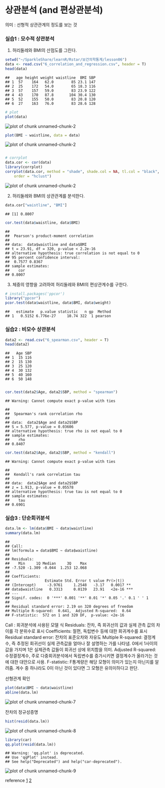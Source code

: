 상관분석 (and 편상관분석)
=======================================================

의미 : 선형적 상관관계의 정도를 보는 것

### 실습1 : 모수적 상관분석

1) 허리둘레와 BMI의 산점도를 그린다.


```r
setwd("~/SparkleShare/learnR/Rstar/보건의학통계/lesson06")
data <- read.csv("6_correlation_and_regression.csv", header = T)
head(data)
```

```
##   age height weight waistline  BMI SBP
## 1  57    164   62.0        85 23.1 147
## 2  25    172   54.0        65 18.3 116
## 3  57    157   59.0        83 23.9 122
## 4  43    170   87.8       104 30.4 130
## 5  52    155   50.0        83 20.8 120
## 6  27    163   76.0        83 28.6 128
```



```r
# plot
plot(data)
```

![plot of chunk unnamed-chunk-2](figure/unnamed-chunk-21.png) 

```r
plot(BMI ~ waistline, data = data)
```

![plot of chunk unnamed-chunk-2](figure/unnamed-chunk-22.png) 

```r

# corrplot
data.cor <- cor(data)
library(corrplot)
corrplot(data.cor, method = "shade", shade.col = NA, tl.col = "black", tl.srt = 45, 
    order = "hclust")
```

![plot of chunk unnamed-chunk-2](figure/unnamed-chunk-23.png) 


2) 허리둘레와 BMI의 상관관계를 분석한다. 


```r
data.cor["waistline", "BMI"]
```

```
## [1] 0.8007
```

```r
cor.test(data$waistline, data$BMI)
```

```
## 
## 	Pearson's product-moment correlation
## 
## data:  data$waistline and data$BMI
## t = 23.91, df = 320, p-value < 2.2e-16
## alternative hypothesis: true correlation is not equal to 0
## 95 percent confidence interval:
##  0.7577 0.8367
## sample estimates:
##    cor 
## 0.8007
```


3) 체중의 영향을 고려하여 허리둘레와 BMI의 편상관계수를 구한다. 


```r
# install.packages('ppcor')
library("ppcor")
pcor.test(data$waistline, data$BMI, data$weight)
```

```
##   estimate   p.value statistic   n gp  Method
## 1   0.5152 6.776e-27     10.74 322  1 pearson
```


### 실습2 : 비모수 상관분석

```r
data2 <- read.csv("6_spearman.csv", header = T)
head(data2)
```

```
##   Age SBP
## 1  15 116
## 2  15 130
## 3  25 120
## 4  30 132
## 5  40 160
## 6  50 148
```

```r

cor.test(data2$Age, data2$SBP, method = "spearman")
```

```
## Warning: Cannot compute exact p-value with ties
```

```
## 
## 	Spearman's rank correlation rho
## 
## data:  data2$Age and data2$SBP
## S = 5.577, p-value = 0.03606
## alternative hypothesis: true rho is not equal to 0
## sample estimates:
##    rho 
## 0.8407
```

```r
cor.test(data2$Age, data2$SBP, method = "kendall")
```

```
## Warning: Cannot compute exact p-value with ties
```

```
## 
## 	Kendall's rank correlation tau
## 
## data:  data2$Age and data2$SBP
## z = 1.913, p-value = 0.05578
## alternative hypothesis: true tau is not equal to 0
## sample estimates:
##    tau 
## 0.6901
```



### 실습3 : 단순회귀분석



```r
data.lm <- lm(data$BMI ~ data$waistline)
summary(data.lm)
```

```
## 
## Call:
## lm(formula = data$BMI ~ data$waistline)
## 
## Residuals:
##    Min     1Q Median     3Q    Max 
## -7.520 -1.309 -0.044  1.253 12.068 
## 
## Coefficients:
##                Estimate Std. Error t value Pr(>|t|)    
## (Intercept)     -3.9761     1.2548   -3.17   0.0017 ** 
## data$waistline   0.3313     0.0139   23.91   <2e-16 ***
## ---
## Signif. codes:  0 '***' 0.001 '**' 0.01 '*' 0.05 '.' 0.1 ' ' 1
## 
## Residual standard error: 2.19 on 320 degrees of freedom
## Multiple R-squared:  0.641,	Adjusted R-squared:  0.64 
## F-statistic:  572 on 1 and 320 DF,  p-value: <2e-16
```


Call : 회귀분석에 사용된 모델 식
Residuals: 잔차, 즉 회귀선의 값과 실제 관측 값의 차이를 각 분위수로 표시
Coefficients: 절편, 독립변수 등에 대한 회귀계수를 표시
Residual standard error: 잔차의 표준오차와 자유도
Multiple R-squared: 결정계수, 즉 추정된 회귀선이 실제 관측값을 얼마나 잘 설명하는 가를 나타냄. 0에서 1사이의 값을 가지며 1은 실제관측 값들이 회귀선 상에 위치함을 의미.
Adjusted R-squared: 수정결정계수, 주로 다중회귀분석에서 독립변수를 증가시키면 결정계수가 올라가는 것에 대한 대안으로 사용.
F-statistic: F통계량은 해당 모형이 의미가 있는지 아닌지를 알려줌. 계수 중 하나라도 0이 아닌 것이 있다면 그 모형은 유의미하다고 판단.

선형관계 확인

```r
plot(data$BMI ~ data$waistline)
abline(data.lm)
```

![plot of chunk unnamed-chunk-7](figure/unnamed-chunk-7.png) 


잔차의 정규성증명

```r
hist(resid(data.lm))
```

![plot of chunk unnamed-chunk-8](figure/unnamed-chunk-8.png) 



```r
library(car)
qq.plot(resid(data.lm))
```

```
## Warning: 'qq.plot' is deprecated.
## Use 'qqPlot' instead.
## See help("Deprecated") and help("car-deprecated").
```

![plot of chunk unnamed-chunk-9](figure/unnamed-chunk-9.png) 


reference
[1](http://analyticsstory.com/98)
[2](http://starmethod.tistory.com/95)

